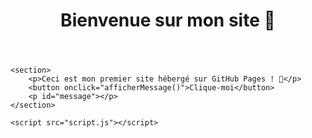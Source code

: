 <!DOCTYPE html>
<html lang="fr">
<head>
    <meta charset="UTF-8">
    <meta name="viewport" content="width=device-width, initial-scale=1.0">
    <title>Mon Site Web</title>
    <link rel="stylesheet" href="styles.css">
</head>
<body>
    <header>
        <h1>Bienvenue sur mon site 🚀</h1>
    </header>

    <section>
        <p>Ceci est mon premier site hébergé sur GitHub Pages ! 🎉</p>
        <button onclick="afficherMessage()">Clique-moi</button>
        <p id="message"></p>
    </section>

    <script src="script.js"></script>
</body>
</html>
